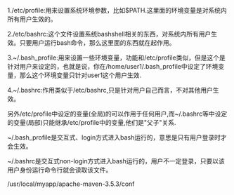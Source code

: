 1./etc/profile:用来设置系统环境参数，比如$PATH.这里面的环境变量是对系统内所有用户生效的。



2./etc/bashrc:这个文件设置系统bashshell相关的东西，对系统内所有用户生效。只要用户运行bash命令，那么这里面的东西就在起作用。



3.~/.bash\_profile:用来设置一些环境变量，功能和/etc/profile类似，但是这个是针对用户来设定的，也就是说，你在/home/user1/.bash\_profile中设定了环境变量，那么这个环境变量只针对user1这个用户生效.



4.~/.bashrc:作用类似于/etc/bashrc,只是针对用户自己而言，不对其他用户生效。



另外/etc/profile中设定的变量\(全局\)的可以作用于任何用户,而~/.bashrc等中设定的变量\(局部\)只能继承/etc/profile中的变量,他们是"父子"关系.

~/.bash\_profile是交互式、login方式进入bash运行的，意思是只有用户登录时才会生效。

~/.bashrc是交互式non-login方式进入bash运行的，用户不一定登录，只要以该用户身份运行命令行就会读取该文件。



/usr/local/myapp/apache-maven-3.5.3/conf





